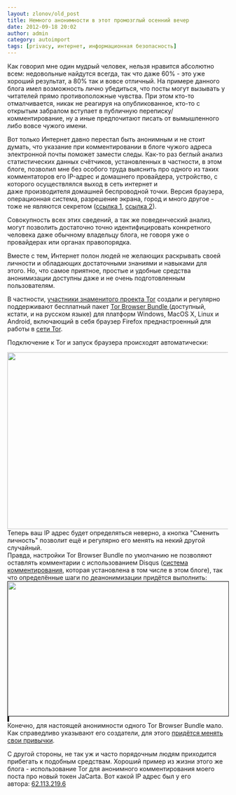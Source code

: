 ```yaml
---
layout: zlonov/old_post
title: Немного анонимности в этот промозглый осенний вечер
date: 2012-09-18 20:02
author: admin
category: autoimport
tags: [privacy, интернет, информационная безопасность]
---
```

Как говорил мне один мудрый человек, нельзя нравится абсолютно всем: недовольные найдутся всегда, так что даже 60% - это уже хороший результат, а 80% так и вовсе отличный. На примере данного блога имел возможность лично убедиться, что посты могут вызывать у читателей прямо противоположные чувства. При этом кто-то отмалчивается, никак не реагируя на опубликованное, кто-то с открытым забралом вступает в публичную переписку/комментирование, ну а иные предпочитают писать от вымышленного либо вовсе чужого имени.

Вот только Интернет давно перестал быть анонимным и не стоит думать, что указание при комментировании в блоге чужого адреса электронной почты поможет замести следы. Как-то раз беглый анализ статистических данных счётчиков, установленных в частности, в этом блоге, позволил мне без особого труда выяснить про одного из таких комментаторов его IP-адрес и домашнего провайдера, устройство, с которого осуществлялся выход в сеть интернет и даже производителя домашней беспроводной точки. Версия браузера, операционная система, разрешение экрана, город и много другое - тоже не являются секретом (<a href="http://2ip.ru/">ссылка 1</a>, <a href="http://internet.yandex.ru/">ссылка 2</a>).

Совокупность всех этих сведений, а так же поведенческий анализ, могут позволить достаточно точно идентифицировать конкретного человека даже обычному владельцу блога, не говоря уже о провайдерах или органах правопорядка.

Вместе с тем, Интернет полон людей не желающих раскрывать своей личности и обладающих достаточными знаниями и навыками для этого. Но, что самое приятное, простые и удобные средства анонимизации доступны даже и не очень подготовленным пользователям.

В частности, <a href="http://www.torproject.us/about/corepeople.html.en">участники знаменитого проекта Tor</a> создали и регулярно поддерживают бесплатный пакет <a href="http://www.torproject.us/download/download-easy.html.en">Tor Browser Bundle </a>(доступный, кстати, и на русском языке) для платформ Windows, MacOS X, Linux и Android, включающий в себя браузер Firefox преднастроенный для работы в <a href="http://ru.wikipedia.org/wiki/Tor">сети Tor</a>.

Подключение к Tor и запуск браузера происходят автоматически:
<div><a href="http://3.bp.blogspot.com/-nQH2dOezcs0/UFifK_GAnwI/AAAAAAAABYQ/db8-fNrJJ-4/s1600/tor001.png"><img class="aligncenter" alt="" src="https://3.bp.blogspot.com/-nQH2dOezcs0/UFifK_GAnwI/AAAAAAAABYQ/db8-fNrJJ-4/s1600/tor001.png" border="0" /></a></div>
<div></div>
<div><a href="http://1.bp.blogspot.com/-nV4uD0A_GfA/UFifMwET8AI/AAAAAAAABYY/kUnUdgfE970/s1600/tor002.png"><img class="aligncenter" alt="" src="https://1.bp.blogspot.com/-nV4uD0A_GfA/UFifMwET8AI/AAAAAAAABYY/kUnUdgfE970/s640/tor002.png" width="640" height="404" border="0" /></a></div>
<div>Теперь ваш IP адрес будет определяться неверно, а кнопка "Сменить личность" позволит ещё и регулярно его менять на некий другой случайный.</div>
<div></div>
<div>Правда, настройки Tor Browser Bundle по умолчанию не позволяют оставлять комментарии с использованием Disqus (<a href="http://disqus.com/" target="_blank">система комментирования</a>, которая установлена в том числе в этом блоге), так что определённые шаги по деанонимизации придётся выполнить:</div>
<div></div>
<div><a href="http://1.bp.blogspot.com/-BrH8WrFsy6E/UFifNku6NXI/AAAAAAAABYc/2RlVwGdO9bw/s1600/tor003.png"><img class="aligncenter" alt="" src="https://1.bp.blogspot.com/-BrH8WrFsy6E/UFifNku6NXI/AAAAAAAABYc/2RlVwGdO9bw/s640/tor003.png" width="640" height="307" border="1" /></a></div>
<div></div>
<div><a href="http://3.bp.blogspot.com/-5gLScwA2GBc/UFikWMNDiBI/AAAAAAAABJc/qGUPtPYauhM/s1600/tor0045.png"><img class="aligncenter" alt="" src="https://3.bp.blogspot.com/-5gLScwA2GBc/UFikWMNDiBI/AAAAAAAABJc/qGUPtPYauhM/s1600/tor0045.png" border="2" /></a></div>
<div></div>
<div><a href="http://1.bp.blogspot.com/-Hu0a7DIe03M/UFifOKO0WhI/AAAAAAAABYk/UL-S_LyW-wk/s1600/tor004.png"><img class="aligncenter" alt="" src="https://1.bp.blogspot.com/-Hu0a7DIe03M/UFifOKO0WhI/AAAAAAAABYk/UL-S_LyW-wk/s1600/tor004.png" border="2" /></a></div>
<div></div>
<div><a href="http://3.bp.blogspot.com/-6B3CIThTWKs/UFifO22U89I/AAAAAAAABYs/nSlO__VOu6Y/s1600/tor005.png"><img class="aligncenter" alt="" src="https://3.bp.blogspot.com/-6B3CIThTWKs/UFifO22U89I/AAAAAAAABYs/nSlO__VOu6Y/s1600/tor005.png" border="2" /></a></div>
Конечно, для настоящей анонимности одного Tor Browser Bundle мало. Как справедливо указывают его создатели, для этого <a href="http://www.torproject.us/download/download-easy.html.en#warning">придётся менять свои привычки</a>.

С другой стороны, не так уж и часто порядочным людям приходится прибегать к подобным средствам. Хороший пример из жизни этого же блога - использование Tor для анонимного комментирования моего поста про новый токен JaCarta. Вот какой IP адрес был у его автора: <a href="http://www.nic.ru/whois/?query=62.113.219.6" target="_blank">62.113.219.6</a>
